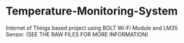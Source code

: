 # Temperature-Monitoring-System
Internet of Things based project using BOLT Wi-Fi Module and LM35 Sensor.
(SEE THE RAW FILES FOR MORE INFORMATION)
